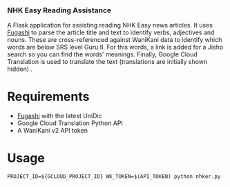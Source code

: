 ### NHK Easy Reading Assistance

A Flask application for assisting reading NHK Easy news articles. It uses [Fugashi](https://github.com/polm/fugashi) to parse the article title and text to identify verbs, adjectives and nouns. These are cross-referenced against WaniKani data to identify which words are below SRS level Guru II. For this words, a link is added for a Jisho search so you can find the words' meanings. Finally, Google Cloud Translation is used to translate the text (translations are initially shown hidden) .

# Requirements

- [Fugashi](https://github.com/polm/fugashi) with the latest UniDic
- Google Cloud Translation Python API
- A WaniKani v2 API token

# Usage

```
PROJECT_ID=${GCLOUD_PROJECT_ID} WK_TOKEN=$(API_TOKEN) python nhker.py
```
